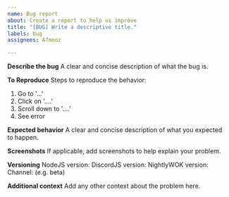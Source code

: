 ```yaml
---
name: Bug report
about: Create a report to help us improve
title: "[BUG] Write a descriptive title."
labels: bug
assignees: A7mooz

---
```


**Describe the bug**
A clear and concise description of what the bug is.

**To Reproduce**
Steps to reproduce the behavior:
1. Go to '...'
2. Click on '....'
3. Scroll down to '....'
4. See error

**Expected behavior**
A clear and concise description of what you expected to happen.

**Screenshots**
If applicable, add screenshots to help explain your problem.

**Versioning**
NodeJS version: 
DiscordJS version: 
NightlyWOK version: 
Channel: (e.g. beta)

**Additional context**
Add any other context about the problem here.